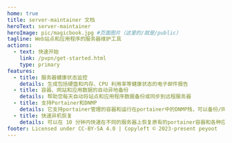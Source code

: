 ```yaml
---
home: true
title: server-maintainer 文档
heroText: server-maintainer
heroImage: pic/magicbook.jpg #页面图片（这里的/就是/public）
tagline: Web站点和应用程序的服务器维护工具
actions:
  - text: 快速开始
    link: /pvpn/get-started.html
    type: primary
features:
  - title: 服务器健康状态监控
    details: 生成包括硬盘和内存、CPU 利用率等健康状态的电子邮件报告
  - title: 容器、网站和应用数据的自动异地备份
    details: 帮助您每天自动将站点和应用程序数据备份或同步到远程服务器
  - title: 支持Portainer和DNMP
    details: 它支持portainer管理的容器和运行在portainer中的DNMP栈，可以备份/同步整个容器卷以及dnmp的网站和数据库。
  - title: 快速异机恢复
    details: 可以在 10 分钟内快速在不同的服务器上恢复原有的portainer容器和各种应用。
footer: Licensed under CC-BY-SA 4.0 | Copyleft © 2023-present peyoot
---
```


